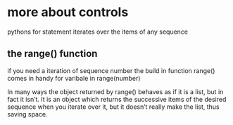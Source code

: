 # more about controls
pythons for statement iterates over the items of any sequence

## the range() function
if you need a iteration of sequence number the build in function 
range() comes in handy 
for varibale in range(number)

In many ways the object returned by range() behaves as if it is a list, but in fact it isn’t. It is an object which returns the successive items of the desired sequence when you iterate over it, but it doesn’t really make the list, thus saving space.